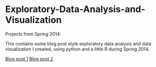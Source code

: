 # Exploratory-Data-Analysis-and-Visualization
Projects from Spring 2014:

This contains some blog post style exploratory data analysis and data visualization I created, using python and a little R during Spring 2014.

[Blog post 1](https://github.com/joshplotkin/Exploratory-Data-Analysis-and-Visualization/blob/master/2014-03-03-josh-plotkin-blog-post-1.md)
[Blog post 2](https://github.com/joshplotkin/Exploratory-Data-Analysis-and-Visualization/blob/master/2014-04-13-josh-plotkin-blog-post-2.md)
